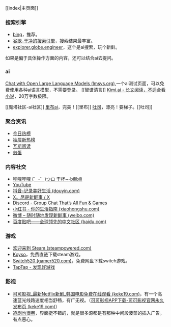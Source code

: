 [[index|主页面]]

### 搜索引擎
- [bing](http://www.bing.com/?quanso.com.cn&mkt=zh-CN)，推荐。
- [谷歌-干净的搜索引擎](https://www.google.com.hk/)，搜索结果最丰富。
- [explorer.globe.engineer](https://explorer.globe.engineer/)，这个是ai搜索，玩个新鲜。

如果是偏于具体操作方面的内容，还可以结合ai去提问。

### ai

[Chat with Open Large Language Models (lmsys.org)](https://arena.lmsys.org/),一个ai测试页面，可以免费使用各种ai语言模型，不需要登录。
[[智谱清言]]
[Kimi.ai - 长文阅读，不适合看小说](https://kimi.moonshot.cn/)，20万字数极限。


[[魔塔社区-ai社区]]
[里布ai](https://www.liblib.ai)，完美！[[里布]]
[吐司](https://tusiart.com/)，漂亮！要梯子。[[吐司]]
### 聚合资讯
- [今日热榜](https://tophub.today)
- [抽屉新热榜](https://m.chouti.com/)
- [瓦斯阅读](https://qnmlgb.tech/)
- [煎蛋](https://i.jandan.net/)
### 内容社交
- [哔哩哔哩 (゜-゜)つロ 干杯~-bilibili](https://www.bilibili.com/)
- [YouTube](https://www.youtube.com/)
- [抖音-记录美好生活 (douyin.com)](https://www.douyin.com/)
- [X。尽是新鲜事 / X](https://x.com/)
- [Discord - Group Chat That’s All Fun & Games](https://discord.com/)
- [小红书 - 你的生活指南 (xiaohongshu.com)](https://www.xiaohongshu.com/explore)
- [微博 – 随时随地发现新鲜事 (weibo.com)](https://weibo.com/newlogin?tabtype=weibo&gid=102803&openLoginLayer=0&url=https%3A%2F%2Fweibo.com%2F)
- [百度贴吧——全球领先的中文社区 (baidu.com)](https://tieba.baidu.com/)


### 游戏
- [欢迎来到 Steam (steampowered.com)](https://store.steampowered.com/)
- [Koyso](https://koyso.com/)，免费直链下载steam游戏。
- [Switch520 (gamer520.com)](https://www.gamer520.com/)，免费网盘下载switch游戏。
- [TapTap - 发现好游戏](https://www.taptap.cn/)


### 影视
- [可可影视_最新Netflix新剧_韩国电影免费在线观看 (keke19.com)](https://www.keke19.com:51111/)，有一个高速蓝光线路速度相当舒畅，有广无视。（[可可影视APP下载-可可影视官网永久发布页 (keke19.com)](https://dl.keke19.com/)）
- [追剧也很卷](https://www.freeok.vip/)，界面挺不错的，就是很多源都是有那种中间段菠菜的插入广告，有点恶心。

